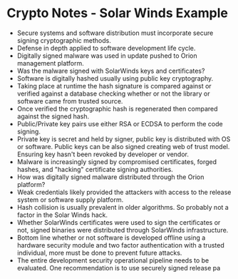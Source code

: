 # Crypto Notes - Solar Winds Example

- Secure systems and software distribution must incorporate secure signing cryptographic methods.
- Defense in depth applied to software development life cycle.
- Digitally signed malware was used in update pushed to Orion management platform.
- Was the malware signed with SolarWinds keys and certificates?
- Software is digitally hashed usually using public key cryptography. 
- Taking place at runtime the hash signature is compared against or verified against a database checking whether or not the library or software came from trusted source.
- Once verified the cryptographic hash is regenerated then compared against the signed hash. 
- Public/Private key pairs use either RSA or ECDSA to perform the code signing.
- Private key is secret and held by signer, public key is distributed with OS or software. Public keys can be also signed creating web of trust model. Ensuring key hasn't been revoked by developer or vendor.
- Malware is increasingly signed by compromised certificates, forged hashes, and "hacking" certificate signing authorities.
- How was digitally signed malware distributed through the Orion platform?
- Weak credentials likely provided the attackers with access to the release system or software supply platform.
- Hash collision is usually prevalent in older algorithms. So probably not a factor in the Solar Winds hack.
- Whether SolarWinds certificates were used to sign the certificates or not, signed binaries were distributed through SolarWinds infrastructure.
- Bottom line whether or not software is developed offline using a hardware security module and two factor authentication with a trusted individual, more must be done to prevent future attacks.
- The entire development security operational pipeline needs to be evaluated. One recommendation is to use securely signed release pa